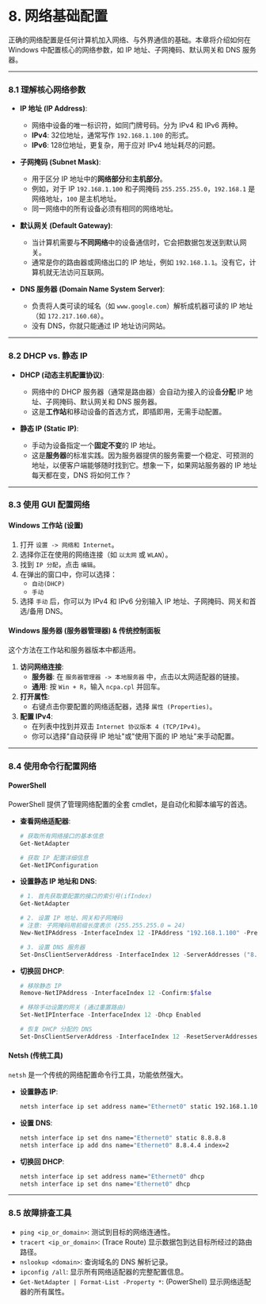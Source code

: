 # 8. 网络基础配置

正确的网络配置是任何计算机加入网络、与外界通信的基础。本章将介绍如何在 Windows 中配置核心的网络参数，如 IP 地址、子网掩码、默认网关和 DNS 服务器。

---

### 8.1 理解核心网络参数

-   **IP 地址 (IP Address)**:
    -   网络中设备的唯一标识符，如同门牌号码。分为 IPv4 和 IPv6 两种。
    -   **IPv4**: 32位地址，通常写作 `192.168.1.100` 的形式。
    -   **IPv6**: 128位地址，更复杂，用于应对 IPv4 地址耗尽的问题。

-   **子网掩码 (Subnet Mask)**:
    -   用于区分 IP 地址中的**网络部分**和**主机部分**。
    -   例如，对于 IP `192.168.1.100` 和子网掩码 `255.255.255.0`，`192.168.1` 是网络地址，`100` 是主机地址。
    -   同一网络中的所有设备必须有相同的网络地址。

-   **默认网关 (Default Gateway)**:
    -   当计算机需要与**不同网络**中的设备通信时，它会把数据包发送到默认网关。
    -   通常是你的路由器或网络出口的 IP 地址，例如 `192.168.1.1`。没有它，计算机就无法访问互联网。

-   **DNS 服务器 (Domain Name System Server)**:
    -   负责将人类可读的域名（如 `www.google.com`）解析成机器可读的 IP 地址（如 `172.217.160.68`）。
    -   没有 DNS，你就只能通过 IP 地址访问网站。

---

### 8.2 DHCP vs. 静态 IP

-   **DHCP (动态主机配置协议)**:
    -   网络中的 DHCP 服务器（通常是路由器）会自动为接入的设备**分配** IP 地址、子网掩码、默认网关和 DNS 服务器。
    -   这是**工作站**和移动设备的首选方式，即插即用，无需手动配置。

-   **静态 IP (Static IP)**:
    -   手动为设备指定一个**固定不变**的 IP 地址。
    -   这是**服务器**的标准实践。因为服务器提供的服务需要一个稳定、可预测的地址，以便客户端能够随时找到它。想象一下，如果网站服务器的 IP 地址每天都在变，DNS 将如何工作？

---

### 8.3 使用 GUI 配置网络

#### Windows 工作站 (设置)

1.  打开 `设置 -> 网络和 Internet`。
2.  选择你正在使用的网络连接（如 `以太网` 或 `WLAN`）。
3.  找到 `IP 分配`，点击 `编辑`。
4.  在弹出的窗口中，你可以选择：
    -   `自动(DHCP)`
    -   `手动`
5.  选择 `手动` 后，你可以为 IPv4 和 IPv6 分别输入 IP 地址、子网掩码、网关和首选/备用 DNS。

#### Windows 服务器 (服务器管理器) & 传统控制面板

这个方法在工作站和服务器版本中都适用。

1.  **访问网络连接**:
    -   **服务器**: 在 `服务器管理器 -> 本地服务器` 中，点击以太网适配器的链接。
    -   **通用**: 按 `Win + R`，输入 `ncpa.cpl` 并回车。
2.  **打开属性**:
    -   右键点击你要配置的网络适配器，选择 `属性 (Properties)`。
3.  **配置 IPv4**:
    -   在列表中找到并双击 `Internet 协议版本 4 (TCP/IPv4)`。
    -   你可以选择"自动获得 IP 地址"或"使用下面的 IP 地址"来手动配置。

---

### 8.4 使用命令行配置网络

#### PowerShell

PowerShell 提供了管理网络配置的全套 cmdlet，是自动化和脚本编写的首选。

-   **查看网络适配器**:
    ```powershell
    # 获取所有网络接口的基本信息
    Get-NetAdapter

    # 获取 IP 配置详细信息
    Get-NetIPConfiguration
    ```

-   **设置静态 IP 地址和 DNS**:
    ```powershell
    # 1. 首先获取要配置的接口的索引号(ifIndex)
    Get-NetAdapter

    # 2. 设置 IP 地址、网关和子网掩码
    # 注意: 子网掩码用前缀长度表示 (255.255.255.0 = 24)
    New-NetIPAddress -InterfaceIndex 12 -IPAddress "192.168.1.100" -PrefixLength 24 -DefaultGateway "192.168.1.1"

    # 3. 设置 DNS 服务器
    Set-DnsClientServerAddress -InterfaceIndex 12 -ServerAddresses ("8.8.8.8", "8.8.4.4")
    ```

-   **切换回 DHCP**:
    ```powershell
    # 移除静态 IP
    Remove-NetIPAddress -InterfaceIndex 12 -Confirm:$false

    # 移除手动设置的网关 (通过重置路由)
    Set-NetIPInterface -InterfaceIndex 12 -Dhcp Enabled

    # 恢复 DHCP 分配的 DNS
    Set-DnsClientServerAddress -InterfaceIndex 12 -ResetServerAddresses
    ```

#### Netsh (传统工具)

`netsh` 是一个传统的网络配置命令行工具，功能依然强大。

-   **设置静态 IP**:
    ```cmd
    netsh interface ip set address name="Ethernet0" static 192.168.1.100 255.255.255.0 192.168.1.1
    ```

-   **设置 DNS**:
    ```cmd
    netsh interface ip set dns name="Ethernet0" static 8.8.8.8
    netsh interface ip add dns name="Ethernet0" 8.8.4.4 index=2
    ```

-   **切换回 DHCP**:
    ```cmd
    netsh interface ip set address name="Ethernet0" dhcp
    netsh interface ip set dns name="Ethernet0" dhcp
    ```

---

### 8.5 故障排查工具

-   `ping <ip_or_domain>`: 测试到目标的网络连通性。
-   `tracert <ip_or_domain>`: (Trace Route) 显示数据包到达目标所经过的路由路径。
-   `nslookup <domain>`: 查询域名的 DNS 解析记录。
-   `ipconfig /all`: 显示所有网络适配器的完整配置信息。
-   `Get-NetAdapter | Format-List -Property *`: (PowerShell) 显示网络适配器的所有属性。 